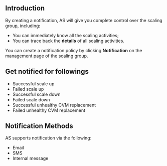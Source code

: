 ## Introduction
By creating a notification, AS will give you complete control over the scaling group, including:

- You can immediately know all the scaling activities;
- You can trace back the **details** of all scaling activities.

You can create a notification policy by clicking **Notification** on the management page of the scaling group.

## Get notified for followings

- Successful scale up
- Failed scale up
- Successful scale down
- Failed scale down
- Successful unhealthy CVM replacement
- Failed unhealthy CVM replacement


## Notification Methods

AS supports notification via the following:

- Email
- SMS
- Internal message
 






